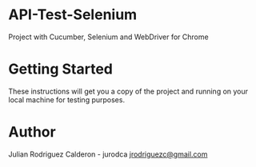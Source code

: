 # API-Test-Selenium
Project with Cucumber, Selenium and WebDriver for Chrome

# Getting Started
These instructions will get you a copy of the project and running on your local machine for testing purposes.

# Author
Julian Rodriguez Calderon - jurodca <jrodriguezc@gmail.com>
